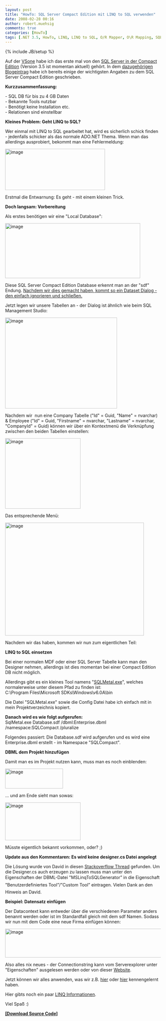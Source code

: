 ```yaml
---
layout: post
title: "HowTo: SQL Server Compact Edition mit LINQ to SQL verwenden"
date: 2008-02-28 00:16
author: robert.muehsig
comments: true
categories: [HowTo]
tags: [.NET 3.5, HowTo, LINQ, LINQ to SQL, O/R Mapper, O\R Mapping, SQL Server, SQL Server Compact Edition]
---
```

{% include JB/setup %}
<p>Auf der <a href="http://www.vsone.de/">VSone</a> habe ich das erste mal von den <a href="http://www.microsoft.com/sql/editions/compact/default.mspx">SQL Server in der Compact Edition</a> (Version 3.5 ist momentan aktuell) gehört. In dem <a href="{{BASE_PATH}}/2008/02/17/vsone-tag-2-wcf-sql-server-compact-edition-systemaddin-adonet-entity-framework-adonet-data-services-astoria/">dazugehörigen Blogeintrag</a> habe ich bereits einige der wichtigsten Angaben zu dem SQL Server Compact Edition geschrieben.</p>  <p><strong>Kurzzusammenfassung:</strong></p>  <p>- SQL DB für bis zu 4 GB Daten    <br />- Bekannte Tools nutzbar     <br />- Benötigt keine Installation etc.     <br />- Relationen sind einstellbar</p>  <p><strong>Kleines Problem: Geht LINQ to SQL?</strong></p>  <p>Wer einmal mit LINQ to SQL gearbeitet hat, wird es sicherlich schick finden - jedenfalls schicker als das normale ADO.NET Thema. Wenn man das allerdings ausprobiert, bekommt man eine Fehlermeldung:</p>  <p><a href="{{BASE_PATH}}/assets/wp-images/image291.png"><img style="border-right-width: 0px; border-top-width: 0px; border-bottom-width: 0px; border-left-width: 0px" border="0" alt="image" src="{{BASE_PATH}}/assets/wp-images/image-thumb270.png" width="323" height="133" /></a></p>  <p>Erstmal die Entwarnung: Es geht - mit einem kleinen Trick.</p>  <p><strong>Doch langsam: Vorbereitung</strong></p>  <p>Als erstes benötigen wir eine &quot;Local Database&quot;:</p>  <p><a href="{{BASE_PATH}}/assets/wp-images/image292.png"><img style="border-right-width: 0px; border-top-width: 0px; border-bottom-width: 0px; border-left-width: 0px" border="0" alt="image" src="{{BASE_PATH}}/assets/wp-images/image-thumb271.png" width="437" height="177" /></a></p>  <p>Diese SQL Server Compact Edition Database erkennt man an der &quot;sdf&quot; Endung. <u>Nachdem wir dies gemacht haben, kommt so ein Dataset Dialog - den einfach ignorieren und schließen.</u>&#160;</p>  <p>Jetzt legen wir unsere Tabellen an - der Dialog ist ähnlich wie beim SQL Management Studio:</p>  <p><a href="{{BASE_PATH}}/assets/wp-images/image293.png"><img style="border-right-width: 0px; border-top-width: 0px; border-bottom-width: 0px; border-left-width: 0px" border="0" alt="image" src="{{BASE_PATH}}/assets/wp-images/image-thumb272.png" width="362" height="293" /></a></p>  <p>Nachdem wir&#160; nun eine Company Tabelle (&quot;Id&quot; = Guid, &quot;Name&quot; = nvarchar) &amp; Employee (&quot;Id&quot; = Guid, &quot;Firstname&quot; = nvarchar, &quot;Lastname&quot; = nvarchar, &quot;CompanyId&quot; = Guid) können wir über ein Kontextmenü die Verknüpfung zwischen den beiden Tabellen einstellen:</p>  <p><a href="{{BASE_PATH}}/assets/wp-images/image294.png"><img style="border-right-width: 0px; border-top-width: 0px; border-bottom-width: 0px; border-left-width: 0px" border="0" alt="image" src="{{BASE_PATH}}/assets/wp-images/image-thumb273.png" width="244" height="227" /></a></p>  <p>Das entsprechende Menü:</p>  <p><a href="{{BASE_PATH}}/assets/wp-images/image295.png"><img style="border-right-width: 0px; border-top-width: 0px; border-bottom-width: 0px; border-left-width: 0px" border="0" alt="image" src="{{BASE_PATH}}/assets/wp-images/image-thumb274.png" width="449" height="364" /></a></p>  <p>Nachdem wir das haben, kommen wir nun zum eigentlichen Teil:</p>  <p><strong>LINQ to SQL einsetzen</strong></p>  <p>Bei einer normalen MDF oder einer SQL Server Tabelle kann man den Designer nehmen, allerdings ist dies momentan bei einer Compact Edition DB nicht möglich.</p>  <p>Allerdings gibt es ein kleines Tool namens &quot;<a href="http://msdn2.microsoft.com/de-de/library/bb386987.aspx">SQLMetal.exe</a>&quot;, welches normalerweise unter diesem Pfad zu finden ist:     <br />C:\Program Files\Microsoft SDKs\Windows\v6.0A\bin</p>  <p>Die Datei &quot;SQLMetal.exe&quot; sowie die Config Datei habe ich einfach mit in mein Projektverzeichnis kopiert.</p>  <p><strong>Danach wird es wie folgt aufgerufen:</strong>     <br />SqlMetal.exe Database.sdf /dbml:Enterprise.dbml /namespace:SQLCompact /pluralize</p>  <p>Folgendes passiert: Die Database.sdf wird aufgerufen und es wird eine Enterprise.dbml erstellt - im Namespace &quot;SQLCompact&quot;.</p>  <p><strong>DBML dem Projekt hinzufügen</strong></p>  <p>Damit man es im Projekt nutzen kann, muss man es noch einblenden:</p>  <p><a href="{{BASE_PATH}}/assets/wp-images/image296.png"><img style="border-right-width: 0px; border-top-width: 0px; border-bottom-width: 0px; border-left-width: 0px" border="0" alt="image" src="{{BASE_PATH}}/assets/wp-images/image-thumb275.png" width="187" height="64" /></a></p>  <p>... und am Ende sieht man sowas:</p>  <p><a href="{{BASE_PATH}}/assets/wp-images/image297.png"><img style="border-right-width: 0px; border-top-width: 0px; border-bottom-width: 0px; border-left-width: 0px" border="0" alt="image" src="{{BASE_PATH}}/assets/wp-images/image-thumb276.png" width="244" height="122" /></a></p>  <p>Müsste eigentlich bekannt vorkommen, oder? ;)</p>  <p><strong>Update aus den Kommentaren: Es wird keine designer.cs Datei angelegt</strong></p>  <p>Die Lösung wurde von David in diesen <a href="http://stackoverflow.com/questions/133515/autogeneration-of-a-datacontext-designer-file-when-using-sqlmetal-and-visual-stud">Stackoverflow Thread</a> gefunden. Um die Designer.cs auch erzeugen zu lassen muss man unter den Eigenschaften der DBML-Datei "MSLinqToSQLGenerator” in die Eigenschaft "Benutzerdefiniertes Tool”/”Custom Tool” eintragen. Vielen Dank an den Hinweis an David.</p>  <p><strong>Beispiel: Datensatz einfügen</strong></p>  <p>Der Datacontext kann entweder über die verschiedenen Parameter anders benannt werden oder ist im Standardfall gleich mit dem sdf Namen. Sodass wir nun mit dem Code eine neue Firma einfügen können:</p>  <p><a href="{{BASE_PATH}}/assets/wp-images/image298.png"><img style="border-right-width: 0px; border-top-width: 0px; border-bottom-width: 0px; border-left-width: 0px" border="0" alt="image" src="{{BASE_PATH}}/assets/wp-images/image-thumb277.png" width="634" height="93" /></a></p>  <p>Also alles nix neues - der Connectionstring kann vom Serverexplorer unter &quot;Eigenschaften&quot; ausgelesen werden oder von dieser <a href="http://www.connectionstrings.com/?carrier=sqlserver2005ce">Website</a>.</p>  <p>Jetzt können wir alles anwenden, was wir z.B. <a href="{{BASE_PATH}}/2008/01/21/howto-or-mapper-linq-to-sql-einfhrung-in-den-designer-1n-beziehungen/">hier</a> oder <a href="{{BASE_PATH}}/2008/01/21/howto-or-mapper-linq-to-sql-einfhrung-in-den-designer-1n-beziehungen/">hier</a> kennengelernt haben.</p>  <p>Hier gibts noch ein paar <a href="http://www.codeproject.com/KB/dotnet/Compact_LINQ.aspx#LINQ2SSCE">LINQ Informationen</a>.</p>  <p>Viel Spaß :)</p>  <p><strong><a href="{{BASE_PATH}}/assets/files/democode/sqlcompact/sqlcompact.zip">[Download Source Code]</a></strong></p>
